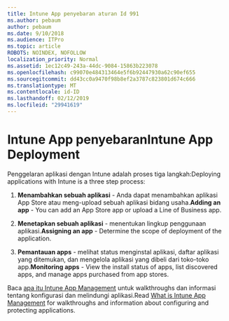 ```yaml
---
title: Intune App penyebaran aturan Id 991
ms.author: pebaum
author: pebaum
ms.date: 9/10/2018
ms.audience: ITPro
ms.topic: article
ROBOTS: NOINDEX, NOFOLLOW
localization_priority: Normal
ms.assetid: 1ec12c49-243a-44dc-9084-15863b223078
ms.openlocfilehash: c99070e484313464e5f6b92447930a62c90ef655
ms.sourcegitcommit: dd43cc0a9470f98b8ef2a3787c823801d674c666
ms.translationtype: MT
ms.contentlocale: id-ID
ms.lasthandoff: 02/12/2019
ms.locfileid: "29941619"
---
```

# <a name="intune-app-deployment"></a><span data-ttu-id="3f5ae-102">Intune App penyebaran</span><span class="sxs-lookup"><span data-stu-id="3f5ae-102">Intune App Deployment</span></span>

<span data-ttu-id="3f5ae-103">Penggelaran aplikasi dengan Intune adalah proses tiga langkah:</span><span class="sxs-lookup"><span data-stu-id="3f5ae-103">Deploying applications with Intune is a three step process:</span></span>
  
1. <span data-ttu-id="3f5ae-104">**Menambahkan sebuah aplikasi** - Anda dapat menambahkan aplikasi App Store atau meng-upload sebuah aplikasi bidang usaha.</span><span class="sxs-lookup"><span data-stu-id="3f5ae-104">**Adding an app** - You can add an App Store app or upload a Line of Business app.</span></span> 
    
2. <span data-ttu-id="3f5ae-105">**Menetapkan sebuah aplikasi** - menentukan lingkup penggunaan aplikasi.</span><span class="sxs-lookup"><span data-stu-id="3f5ae-105">**Assigning an app** - Determine the scope of deployment of the application.</span></span> 
    
3. <span data-ttu-id="3f5ae-106">**Pemantauan apps** - melihat status menginstal aplikasi, daftar aplikasi yang ditemukan, dan mengelola aplikasi yang dibeli dari toko-toko app.</span><span class="sxs-lookup"><span data-stu-id="3f5ae-106">**Monitoring apps** - View the install status of apps, list discovered apps, and manage apps purchased from app stores.</span></span> 
    
<span data-ttu-id="3f5ae-107">Baca [apa itu Intune App Management](https://docs.microsoft.com/intune/app-management) untuk walkthroughs dan informasi tentang konfigurasi dan melindungi aplikasi.</span><span class="sxs-lookup"><span data-stu-id="3f5ae-107">Read [What is Intune App Management](https://docs.microsoft.com/intune/app-management) for walkthroughs and information about configuring and protecting applications.</span></span> 
  

